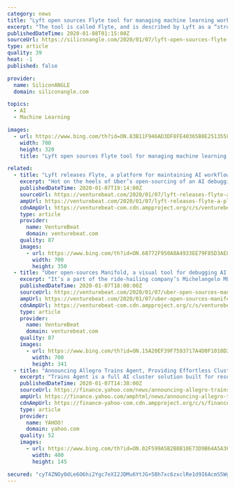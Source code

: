 ```yaml
---
category: news
title: "Lyft open sources Flyte tool for managing machine learning workflows"
excerpt: "The tool is called Flyte, and is described by Lyft as a “structured and distributed platform for concurrent, scalable and maintainable machine learning workflows.” “With data now being a primary asset for companies, executing large-scale compute jobs is critical to the business, but problematic from an operational standpoint,” Lyft ..."
publishedDateTime: 2020-01-08T01:15:00Z
sourceUrl: https://siliconangle.com/2020/01/07/lyft-open-sources-flyte-tool-managing-machine-learning-workflows/
type: article
quality: 39
heat: -1
published: false

provider:
  name: SiliconANGLE
  domain: siliconangle.com

topics:
  - AI
  - Machine Learning

images:
  - url: https://www.bing.com/th?id=ON.83B11F946AD3DF8FE40365B0E2513558
    width: 700
    height: 320
    title: "Lyft open sources Flyte tool for managing machine learning workflows"

related:
  - title: "Lyft releases Flyte, a platform for maintaining AI workflows"
    excerpt: "Hot on the heels of Uber’s open-sourcing of an AI debugging tool this morning, Lyft announced the release of Flyte, which it describes as a structured and distributed platform for concurrent, scalable, and maintainable machine learning workflows. The company says that Flyte has been serving AI model training and data processing internally for ..."
    publishedDateTime: 2020-01-07T19:14:00Z
    sourceUrl: https://venturebeat.com/2020/01/07/lyft-releases-flyte-a-platform-for-maintaining-ai-workflows/
    ampUrl: https://venturebeat.com/2020/01/07/lyft-releases-flyte-a-platform-for-maintaining-ai-workflows/amp/
    cdnAmpUrl: https://venturebeat-com.cdn.ampproject.org/c/s/venturebeat.com/2020/01/07/lyft-releases-flyte-a-platform-for-maintaining-ai-workflows/amp/
    type: article
    provider:
      name: VentureBeat
      domain: venturebeat.com
    quality: 87
    images:
      - url: https://www.bing.com/th?id=ON.68772F950A8A4933EE79F85D3AE88FAF
        width: 700
        height: 350
  - title: "Uber open-sources Manifold, a visual tool for debugging AI models"
    excerpt: "It’s a part of the ride-hailing company’s Michelangelo ML platform, where it’s helped various product teams analyze countless AI models. And as of today, it’s available in open source on Github. “Since highlighting [Manifold] … earlier this year, we have received a lot of feedback from the community regarding its potential in ..."
    publishedDateTime: 2020-01-07T18:08:00Z
    sourceUrl: https://venturebeat.com/2020/01/07/uber-open-sources-manifold-a-visual-tool-for-debugging-ai-models/
    ampUrl: https://venturebeat.com/2020/01/07/uber-open-sources-manifold-a-visual-tool-for-debugging-ai-models/amp/
    cdnAmpUrl: https://venturebeat-com.cdn.ampproject.org/c/s/venturebeat.com/2020/01/07/uber-open-sources-manifold-a-visual-tool-for-debugging-ai-models/amp/
    type: article
    provider:
      name: VentureBeat
      domain: venturebeat.com
    quality: 87
    images:
      - url: https://www.bing.com/th?id=ON.15A20EF39F7593717A4D0F1018D21665
        width: 700
        height: 341
  - title: "Announcing Allegro Trains Agent, Providing Effortless Cluster Management for Machine and Deep Learning Experiments"
    excerpt: "Trains Agent is a full AI cluster solution built for resource control and autoML, eliminating the heavy-lifting of machine learning and deep learning DevOps' requirements. TEL AVIV, Israel, Jan. 7, 2020 /PRNewswire/ -- Allegro AI, the deep learning, computer vision open-source company, officially welcomes Allegro Trains Agent to the Allegro ..."
    publishedDateTime: 2020-01-07T14:38:00Z
    sourceUrl: https://finance.yahoo.com/news/announcing-allegro-trains-agent-providing-130000268.html
    ampUrl: https://finance.yahoo.com/amphtml/news/announcing-allegro-trains-agent-providing-130000268.html
    cdnAmpUrl: https://finance-yahoo-com.cdn.ampproject.org/c/s/finance.yahoo.com/amphtml/news/announcing-allegro-trains-agent-providing-130000268.html
    type: article
    provider:
      name: YAHOO!
      domain: yahoo.com
    quality: 52
    images:
      - url: https://www.bing.com/th?id=ON.02F599A5B2B8B10E73D9B64A5A36B648
        width: 400
        height: 145

secured: "cyT4ZNOy0dLe6O6hi2Ygc7eXI2JDMu6YtJG+5Bh7xc6zxclRe1d9I6AcmS5WgUAdhNd4niq7wmp0tiDeHkuUqJO4anebmPCiPXUEO5eHCECXoZL/15ha/MoFj+NNWoBRyxlLM08WytULleHOr9gDDLwmpQpD2+79oCwgxk6mRWAp18uI3nfhia/eLsGE+0VSSiAO+XQRzTAbyGJ90IXbeZxG5hnECGu4ijvwN+qrT9fTMp8RINRw2PXtBjEHRQW1r2CuAOXn6+wl7iOboDXQ8Q==;7D+J70B7lgjaHlWi6c5WCg=="
---
```


